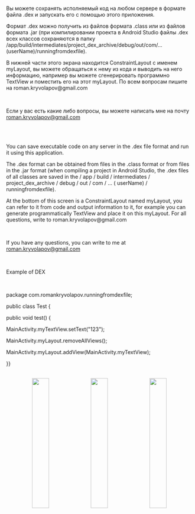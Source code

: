 
<br>
<p>Вы можете сохранять исполняемый код на любом сервере в формате файла .dex и запускать его с помощью этого приложения. </p>
<p>Формат .dex  можно получить из файлов формата .class или из файлов формата .jar (при компилировании проекта в Android Studio файлы .dex всех классов сохраняются в папку /app/build/intermediates/project_dex_archive/debug/out/com/...(userName)/runningfromdexfile). </p>
<p>В нижней части этого экрана находится ConstraintLayout с именем myLayout, вы можете обращаться к нему из кода и выводить на него информацию, например вы можете сгенерировать программно TextView и поместить его на этот myLayout. По всем вопросам пишите на roman.kryvolapov@gmail.com</p>
<br>

<p>Если у вас есть какие либо вопросы, вы можете написать мне на почту <a href="mailto:roman.kryvolapov@gmail.com">roman.kryvolapov@gmail.com</a></p>
<br>
<br>

<p>You can save executable code on any server in the .dex file format and run it using this application. </p>
<p>The .dex format can be obtained from files in the .class format or from files in the .jar format (when compiling a project in Android Studio, the .dex files of all classes are saved in the / app / build / intermediates / project_dex_archive / debug / out / com / ... ( userName) / runningfromdexfile).</p>
<p>At the bottom of this screen is a ConstraintLayout named myLayout, you can refer to it from code and output information to it, for example you can generate programmatically TextView and place it on this myLayout. For all questions, write to roman.kryvolapov@gmail.com</p>

<br>
<p>If you have any questions, you can write to me at <a href="mailto:roman.kryvolapov@gmail.com">roman.kryvolapov@gmail.com</a></p>
<br>

<p>Example of DEX</p><br>
<p>package com.romankryvolapov.runningfromdexfile;</p>
<p>public class Test {</p>
<p>public void test() {</p>
<p>MainActivity.myTextView.setText("123");</p>
<p>MainActivity.myLayout.removeAllViews();</p>
<p>MainActivity.myLayout.addView(MainActivity.myTextView);</p>
<p>}}</p>


<br>
<div align="center">
<img src="https://raw.githubusercontent.com/RomanKryvolapov/Java-and-Android/master/RunningfromDEXfile%20-%202020%20-%20Android/Screenshot_1.png" width="30%" />&nbsp;&nbsp;<img src="https://raw.githubusercontent.com/RomanKryvolapov/Java-and-Android/master/RunningfromDEXfile%20-%202020%20-%20Android/Screenshot_2.png" width="30%" />&nbsp;&nbsp;<img src="https://raw.githubusercontent.com/RomanKryvolapov/Java-and-Android/master/RunningfromDEXfile%20-%202020%20-%20Android/Screenshot_3.png" width="30%" />
</div>
<br>
